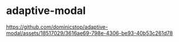 # adaptive-modal
 

https://github.com/dominicstop/adaptive-modal/assets/18517029/3616ae69-798e-4306-be93-40b53c261d78

